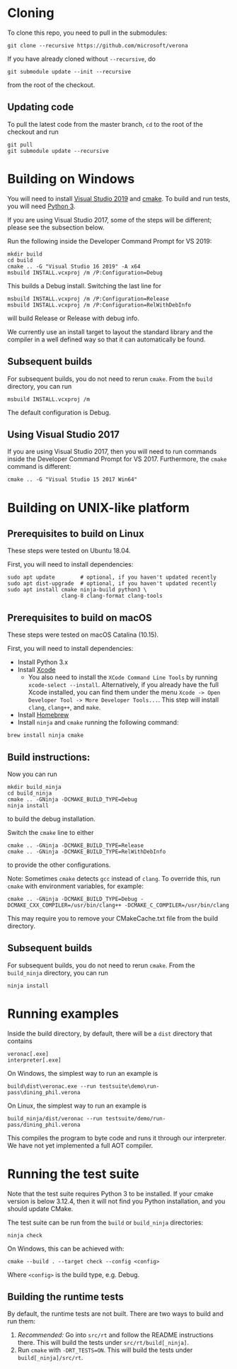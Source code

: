 # Cloning

To clone this repo, you need to pull in the submodules:
```
git clone --recursive https://github.com/microsoft/verona
```

If you have already cloned without `--recursive`, do
```
git submodule update --init --recursive
```
from the root of the checkout.


## Updating code

To pull the latest code from the master branch, `cd` to the root of the
checkout and run
```
git pull
git submodule update --recursive
```

# Building on Windows

You will need to install [Visual Studio 2019][] and [cmake][].
To build and run tests, you will need [Python 3][].

If you are using Visual Studio 2017, some of the steps will be different;
please see the subsection below.

[Visual Studio 2019]: https://visualstudio.microsoft.com/downloads/
[cmake]: https://cmake.org/download/
[Python 3]: https://www.python.org/downloads/

Run the following inside the Developer Command Prompt for VS 2019:

```
mkdir build
cd build
cmake .. -G "Visual Studio 16 2019" -A x64
msbuild INSTALL.vcxproj /m /P:Configuration=Debug
```

This builds a Debug install. Switching the last line for
```
msbuild INSTALL.vcxproj /m /P:Configuration=Release
msbuild INSTALL.vcxproj /m /P:Configuration=RelWithDebInfo
```
will build Release or Release with debug info.

We currently use an install target to layout the standard library and the
compiler in a well defined way so that it can automatically be found.

## Subsequent builds

For subsequent builds, you do not need to rerun `cmake`. From the `build`
directory, you can run
```
msbuild INSTALL.vcxproj /m
```
The default configuration is Debug.

## Using Visual Studio 2017

If you are using Visual Studio 2017, then you will need to run commands
inside the Developer Command Prompt for VS 2017.
Furthermore, the `cmake` command is different:
```
cmake .. -G "Visual Studio 15 2017 Win64"
```

# Building on UNIX-like platform

## Prerequisites to build on Linux

These steps were tested on Ubuntu 18.04.

First, you will need to install dependencies:
```
sudo apt update        # optional, if you haven't updated recently
sudo apt dist-upgrade  # optional, if you haven't updated recently
sudo apt install cmake ninja-build python3 \
                 clang-8 clang-format clang-tools
```

## Prerequisites to build on macOS

These steps were tested on macOS Catalina (10.15).

First, you will need to install dependencies:

- Install Python 3.x
- Install [Xcode](https://developer.apple.com/xcode/download/)
   - You also need to install the `XCode Command Line Tools` by running 
   `xcode-select --install`. Alternatively, if you already have the full Xcode 
   installed, you can find them under the menu 
   `Xcode -> Open Developer Tool -> More Developer Tools...`. This step will 
   install `clang`, `clang++`, and `make`.
- Install [Homebrew](https://brew.sh/)
- Install `ninja` and `cmake` running the following command:
```
brew install ninja cmake
```

## Build instructions:

Now you can run
```
mkdir build_ninja
cd build_ninja
cmake .. -GNinja -DCMAKE_BUILD_TYPE=Debug
ninja install
```
to build the debug installation.

Switch the `cmake` line to either
```
cmake .. -GNinja -DCMAKE_BUILD_TYPE=Release
cmake .. -GNinja -DCMAKE_BUILD_TYPE=RelWithDebInfo
```
to provide the other configurations.

Note: Sometimes `cmake` detects `gcc` instead of `clang`.
To override this, run `cmake` with environment variables, for example:
```
cmake .. -GNinja -DCMAKE_BUILD_TYPE=Debug -DCMAKE_CXX_COMPILER=/usr/bin/clang++ -DCMAKE_C_COMPILER=/usr/bin/clang
```
This may require you to remove your CMakeCache.txt file from the build
directory.

## Subsequent builds

For subsequent builds, you do not need to rerun `cmake`.
From the `build_ninja` directory, you can run
```
ninja install
```

# Running examples

Inside the build directory, by default, there will be a `dist` directory that
contains
```
veronac[.exe]
interpreter[.exe]
```
On Windows, the simplest way to run an example is
```
build\dist\veronac.exe --run testsuite\demo\run-pass\dining_phil.verona
```

On Linux, the simplest way to run an example is
```
build_ninja/dist/veronac --run testsuite/demo/run-pass/dining_phil.verona
```

This compiles the program to byte code and runs it through our interpreter. 
We have not yet implemented a full AOT compiler.


# Running the test suite

Note that the test suite requires Python 3 to be installed. If your cmake version is below 3.12.4, then it will not find you Python installation, and you should update CMake.

The test suite can be run from the `build` or `build_ninja` directories:
```
ninja check
```

On Windows, this can be achieved with:
```
cmake --build . --target check --config <config>
```
Where `<config>` is the build type, e.g. Debug.

## Building the runtime tests

By default, the runtime tests are not built. There are two ways to build and
run them:

  1. *Recommended:* Go into `src/rt` and follow the README instructions there.
     This will build the tests under `src/rt/build[_ninja]`.
  2. Run `cmake` with `-DRT_TESTS=ON`.
     This will build the tests under `build[_ninja]/src/rt`.

